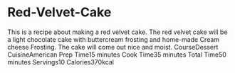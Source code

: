 # Red-Velvet-Cake
This is a recipe about making a red velvet cake. 
The red velvet cake will be a light chocolate cake with buttercream frosting and home-made Cream cheese Frosting. The cake will come out nice and moist.
 CourseDessert
 CuisineAmerican
 Prep Time15 minutes Cook Time35 minutes Total Time50 minutes
 Servings10
 Calories370kcal

 